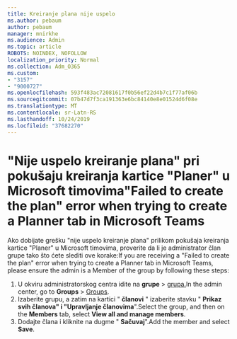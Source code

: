 ```yaml
---
title: Kreiranje plana nije uspelo
ms.author: pebaum
author: pebaum
manager: mnirkhe
ms.audience: Admin
ms.topic: article
ROBOTS: NOINDEX, NOFOLLOW
localization_priority: Normal
ms.collection: Adm_O365
ms.custom:
- "3157"
- "9000727"
ms.openlocfilehash: 593f483ac72081617f0b56ef22d4b7c1f77af06b
ms.sourcegitcommit: 07b47d7f3ca191363e6bc84140e8e01524d6f08e
ms.translationtype: MT
ms.contentlocale: sr-Latn-RS
ms.lasthandoff: 10/24/2019
ms.locfileid: "37682270"
---
```

# <a name="failed-to-create-the-plan-error-when-trying-to-create-a-planner-tab-in-microsoft-teams"></a><span data-ttu-id="8f893-102">"Nije uspelo kreiranje plana" pri pokušaju kreiranja kartice "Planer" u Microsoft timovima</span><span class="sxs-lookup"><span data-stu-id="8f893-102">"Failed to create the plan" error when trying to create a Planner tab in Microsoft Teams</span></span>

<span data-ttu-id="8f893-103">Ako dobijate grešku "nije uspelo kreiranje plana" prilikom pokušaja kreiranja kartice "Planer" u Microsoft timovima, proverite da li je administrator član grupe tako što ćete slediti ove korake:</span><span class="sxs-lookup"><span data-stu-id="8f893-103">If you are receiving a "Failed to create the plan" error when trying to create a Planner tab in Microsoft Teams, please ensure the admin is a Member of the group by following these steps:</span></span>

1. <span data-ttu-id="8f893-104">U okviru administratorskog centra idite na **grupe** > [grupa.](https://admin.microsoft.com/Adminportal/Home?source=applauncher#/groups)</span><span class="sxs-lookup"><span data-stu-id="8f893-104">In the admin center, go to **Groups** > [Groups](https://admin.microsoft.com/Adminportal/Home?source=applauncher#/groups).</span></span> 
2. <span data-ttu-id="8f893-105">Izaberite grupu, a zatim na kartici " **članovi** " izaberite stavku " **Prikaz svih članova" i "Upravljanje članovima**".</span><span class="sxs-lookup"><span data-stu-id="8f893-105">Select the group, and then on the **Members** tab, select **View all and manage members**.</span></span>
3. <span data-ttu-id="8f893-106">Dodajte člana i kliknite na dugme " **Sačuvaj**".</span><span class="sxs-lookup"><span data-stu-id="8f893-106">Add the member and select **Save**.</span></span>